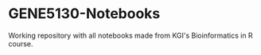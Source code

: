 # GENE5130-Notebooks
Working repository with all notebooks made from KGI's Bioinformatics in R course.
